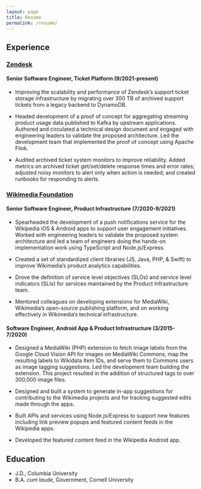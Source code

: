 ```yaml
---
layout: page
title: Resume
permalink: /resume/
---
```


## Experience
### [Zendesk](https://zendesk.com)
#### Senior Software Engineer, Ticket Platform (9/2021-present)

* Improving the scalability and performance of Zendesk’s support ticket storage infrastructure by migrating over 300 TB of archived support tickets from a legacy backend to DynamoDB.

* Headed development of a proof of concept for aggregating streaming product usage data published to Kafka by upstream applications. Authored and circulated a technical design document and engaged with engineering leaders to validate the proposed architecture. Led the development team that implemented the proof of concept using Apache Flink.

* Audited archived ticket system monitors to improve reliability. Added metrics on archived ticket get/set/delete response times and error rates; adjusted noisy monitors to alert only when action is needed; and created runbooks for responding to alerts.

### [Wikimedia Foundation](https://wikimediafoundation.org)
#### Senior Software Engineer, Product Infrastructure (7/2020-9/2021)

* Spearheaded the development of a push notifications service for the Wikipedia iOS & Android apps to support user engagement initiatives. Worked with engineering leaders to validate the proposed system architecture and led a team of engineers doing the hands-on implementation work using TypeScript and Node.js/Express.

* Created a set of standardized client libraries (JS, Java, PHP, & Swift) to improve Wikimedia’s product analytics capabilities.

* Drove the definition of service level objectives (SLOs) and service level indicators (SLIs) for services maintained by the Product Infrastructure team.

* Mentored colleagues on developing extensions for MediaWiki, Wikimedia’s open-source publishing platform, and on working effectively in Wikimedia’s technical infrastructure.

#### Software Engineer, Android App & Product Infrastructure (3/2015-7/2020)

* Designed a MediaWiki (PHP) extension to fetch image labels from the Google Cloud Vision API for images on MediaWiki Commons, map the resulting labels to Wikidata Item IDs, and serve them to Commons users as image tagging suggestions. Led the development team building the extension. This project resulted in the addition of structured tags to over 300,000 image files.

* Designed and built a system to generate in-app suggestions for contributing to the Wikimedia projects and for tracking suggested edits made through the apps.

* Built APIs and services using Node.js/Express to support new features including link preview popups and featured content feeds in the Wikipedia apps.

* Developed the featured content feed in the Wikipedia Android app.

## Education
* J.D., Columbia University
* B.A. *cum laude*, Government, Cornell University
